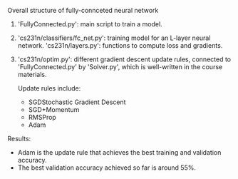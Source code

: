 Overall structure of fully-connceted neural network

1. 'FullyConnected.py': main script to train a model.

2. 'cs231n/classifiers/fc_net.py': training model for an L-layer neural network.
   'cs231n/layers.py': functions to compute loss and gradients. 

3. 'cs231n/optim.py': different gradient descent update rules, connected to 'FullyConnected.py' by 'Solver.py', 
    which is well-written in the course materials.
    
    Update rules include:
      - SGDStochastic Gradient Descent
      - SGD+Momentum
      - RMSProp
      - Adam

Results:
- Adam is the update rule that achieves the best training and validation accuracy.
- The best validation accuracy achieved so far is around 55%.
